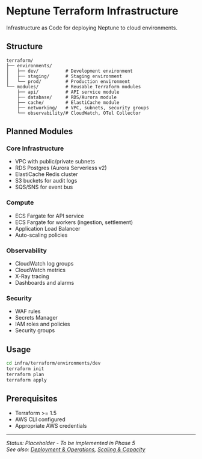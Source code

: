 # Neptune Terraform Infrastructure

Infrastructure as Code for deploying Neptune to cloud environments.

## Structure

```
terraform/
├── environments/
│   ├── dev/          # Development environment
│   ├── staging/      # Staging environment
│   └── prod/         # Production environment
└── modules/          # Reusable Terraform modules
    ├── api/          # API service module
    ├── database/     # RDS/Aurora module
    ├── cache/        # ElastiCache module
    ├── networking/   # VPC, subnets, security groups
    └── observability/# CloudWatch, OTel Collector
```

## Planned Modules

### Core Infrastructure
- VPC with public/private subnets
- RDS Postgres (Aurora Serverless v2)
- ElastiCache Redis cluster
- S3 buckets for audit logs
- SQS/SNS for event bus

### Compute
- ECS Fargate for API service
- ECS Fargate for workers (ingestion, settlement)
- Application Load Balancer
- Auto-scaling policies

### Observability
- CloudWatch log groups
- CloudWatch metrics
- X-Ray tracing
- Dashboards and alarms

### Security
- WAF rules
- Secrets Manager
- IAM roles and policies
- Security groups

## Usage

```bash
cd infra/terraform/environments/dev
terraform init
terraform plan
terraform apply
```

## Prerequisites

- Terraform >= 1.5
- AWS CLI configured
- Appropriate AWS credentials

---

_Status: Placeholder - To be implemented in Phase 5_  
_See also: [Deployment & Operations](../../docs/130-deployment-and-operations.md), [Scaling & Capacity](../../docs/120-scaling-and-capacity-planning.md)_

